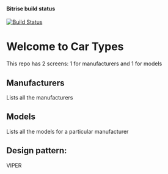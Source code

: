 #### Bitrise build status
[![Build Status](https://app.bitrise.io/app/b83e0c3c32f7ec67/status.svg?token=MuBmv9w70-XFwW0ZGCv4hA&branch=add_scheme)](https://app.bitrise.io/app/b83e0c3c32f7ec67)

# Welcome to Car Types

This repo has 2 screens: 1 for manufacturers and 1 for models

## Manufacturers
Lists all the manufacturers

## Models
Lists all the models for a particular manufacturer

## Design pattern: 
VIPER
